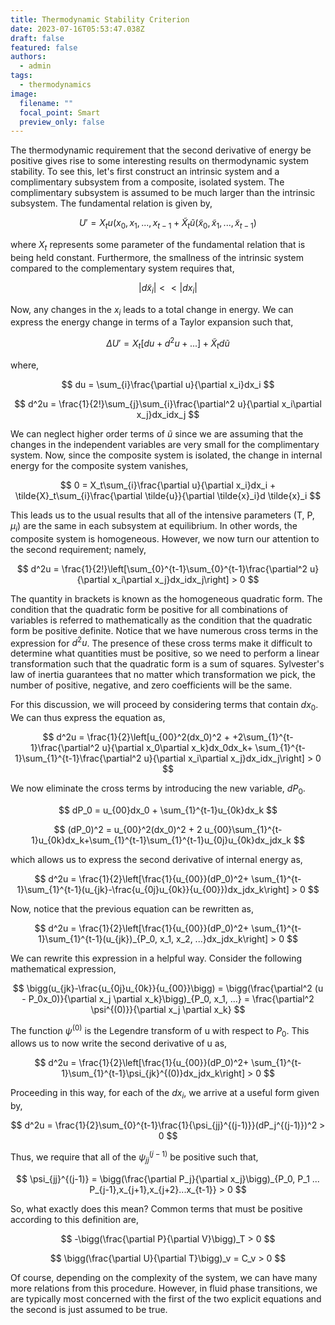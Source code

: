 ```yaml
---
title: Thermodynamic Stability Criterion
date: 2023-07-16T05:53:47.038Z
draft: false
featured: false
authors:
  - admin
tags:
  - thermodynamics
image:
  filename: ""
  focal_point: Smart
  preview_only: false
---
```


The thermodynamic requirement that the second derivative of energy be positive gives rise to some interesting results on thermodynamic system stability. To see this, let's first construct an intrinsic system and a complimentary subsystem from a composite, isolated system. The complimentary subsystem is assumed to be much larger than the intrinsic subsystem.  The fundamental relation is given by,

$$
    U' = X_t u (x_0, x_1, ..., x_{t-1}+ \tilde{X}_t  \tilde{u} (\tilde{x}_0, \tilde{x}_1, ..., \tilde{x}_{t-1})
$$

where $X_t$ represents some parameter of the fundamental relation that is being held constant. Furthermore, the smallness of the intrinsic system compared to the complementary system requires that,

$$
    |d\tilde{x}_i| << |dx_i|
$$

Now, any changes in the $x_i$ leads to a total change in energy. We can express the energy change in terms of a Taylor expansion such that, 

$$
   \Delta U' = X_t[du + d^2u + ...] + \tilde{X}_t d \tilde{u}
$$

where,

$$
    du = \sum_{i}\frac{\partial u}{\partial x_i}dx_i
$$

$$
    d^2u = \frac{1}{2!}\sum_{j}\sum_{i}\frac{\partial^2 u}{\partial x_i\partial x_j}dx_idx_j
$$

We can neglect higher order terms of $\tilde{u}$ since we are assuming that the changes in the independent variables are very small for the complimentary system. Now, since the composite system is isolated, the change in internal energy for the composite system vanishes,

$$
    0 = X_t\sum_{i}\frac{\partial u}{\partial x_i}dx_i + \tilde{X}_t\sum_{i}\frac{\partial \tilde{u}}{\partial \tilde{x}_i}d \tilde{x}_i
$$

This leads us to the usual results that all of the intensive parameters (T, P, $\mu_i$) are the same in each subsystem at equilibrium. In other words, the composite system is homogeneous. However, we now turn our attention to the second requirement; namely, 

$$
    d^2u = \frac{1}{2!}\left[\sum_{0}^{t-1}\sum_{0}^{t-1}\frac{\partial^2 u}{\partial x_i\partial x_j}dx_idx_j\right] > 0
$$

The quantity in brackets is known as the homogeneous quadratic form. The condition that the quadratic form be positive for all combinations of variables is referred to mathematically as the condition that the quadratic form be positive definite. Notice that we have numerous cross terms in the expression for $d^2u$. The presence of these cross terms make it difficult to determine what quantities must be positive, so we need to perform a linear transformation such that the quadratic form is a sum of squares. Sylvester's law of inertia guarantees that no matter which transformation we pick, the number of positive, negative, and zero coefficients will be the same.

For this discussion, we will proceed by considering terms that contain $dx_0$. We can thus express the equation as, 

$$
    d^2u = \frac{1}{2}\left[u_{00}^2(dx_0)^2 + +2\sum_{1}^{t-1}\frac{\partial^2 u}{\partial x_0\partial x_k}dx_0dx_k+ \sum_{1}^{t-1}\sum_{1}^{t-1}\frac{\partial^2 u}{\partial x_i\partial x_j}dx_idx_j\right] > 0
$$

We now eliminate the cross terms by introducing the new variable, $dP_0$.

$$
    dP_0 = u_{00}dx_0 + \sum_{1}^{t-1}u_{0k}dx_k
$$

$$
    (dP_0)^2 = u_{00}^2(dx_0)^2 + 2 u_{00}\sum_{1}^{t-1}u_{0k}dx_k+\sum_{1}^{t-1}\sum_{1}^{t-1}u_{0j}u_{0k}dx_jdx_k
$$

which allows us to express the second derivative of internal energy as, 

$$
    d^2u = \frac{1}{2}\left[\frac{1}{u_{00}}(dP_0)^2+ \sum_{1}^{t-1}\sum_{1}^{t-1}(u_{jk}-\frac{u_{0j}u_{0k}}{u_{00}})dx_jdx_k\right] > 0
$$

Now, notice that the previous equation can be rewritten as, 

$$
    d^2u = \frac{1}{2}\left[\frac{1}{u_{00}}(dP_0)^2+ \sum_{1}^{t-1}\sum_{1}^{t-1}(u_{jk})_{P_0, x_1, x_2, ...}dx_jdx_k\right] > 0
$$

We can rewrite this expression in a helpful way. Consider the following mathematical expression, 

$$
    \bigg(u_{jk}-\frac{u_{0j}u_{0k}}{u_{00}}\bigg) = \bigg(\frac{\partial^2 (u - P_0x_0)}{\partial x_j \partial x_k}\bigg)_{P_0, x_1, ...} = \frac{\partial^2 \psi^{(0)}}{\partial x_j \partial x_k}
$$

The function $\psi^{(0)}$ is the Legendre transform of u with respect to $P_0$. This allows us to now write the second derivative of u as, 

$$
    d^2u = \frac{1}{2}\left[\frac{1}{u_{00}}(dP_0)^2+ \sum_{1}^{t-1}\sum_{1}^{t-1}\psi_{jk}^{(0)}dx_jdx_k\right] > 0
$$

Proceeding in this way, for each of the $dx_i$, we arrive at a useful form given by,

$$
    d^2u = \frac{1}{2}\sum_{0}^{t-1}\frac{1}{\psi_{jj}^{(j-1)}}(dP_j^{(j-1)})^2 > 0
$$

Thus, we require that all of the $\psi_{jj}^{(j-1)}$ be positive such that,

$$
    \psi_{jj}^{(j-1)} = \bigg(\frac{\partial P_j}{\partial x_j}\bigg)_{P_0, P_1 ... P_{j-1},x_{j+1},x_{j+2}...x_{t-1}} > 0 
$$

So, what exactly does this mean? Common terms that must be positive according to this definition are,

$$
    -\bigg(\frac{\partial P}{\partial V}\bigg)_T > 0
$$

$$
     \bigg(\frac{\partial U}{\partial T}\bigg)_v = C_v > 0
$$

Of course, depending on the complexity of the system, we can have many more relations from this procedure. However, in fluid phase transitions, we are typically most concerned with the first of the two explicit equations and the second is just assumed to be true.
